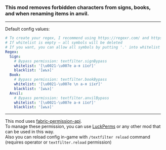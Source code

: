 ### This mod removes forbidden characters from signs, books, and when renaming items in anvil.

---
Default config values:
```yaml
# To create your regex, I recommend using https://regexr.com/ and https://www.compart.com/en/unicode/block 
# If whitelist is empty — all symbols will be deleted 
# If you want, you can allow all symbols by putting '.' into whitelist (whitelist: '.')
Regex:
  Sign:
    # Bypass permission: textfilter.signBypass
    whitelist: '[\u0021-\u007e а-я іїєґ]'
    blacklist: '[ыъэ]'
  Book:
    # Bypass permission: textfilter.bookBypass
    whitelist: '[\u0021-\u007e \n а-я іїєґ]'
    blacklist: '[ыъэ]'
  Anvil:
    # Bypass permission: textfilter.anvilBypass
    whitelist: '[\u0021-\u007e а-я іїєґ]'
    blacklist: '[ыъэ]'
```

---

This mod uses [fabric-permission-api](https://github.com/lucko/fabric-permissions-api/). <br>
To manage these permission, you can use [LuckPerms](https://modrinth.com/mod/luckperms) or any other mod that can be used in this way. <br>
Also you can reload config in-game with `/textfilter reload` command (requires operator or `textfilter.reload` permission)